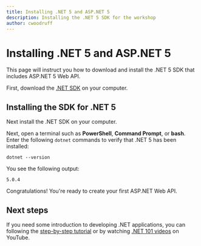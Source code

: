 ```yaml
---
title: Installing .NET 5 and ASP.NET 5
description: Installing the .NET 5 SDK for the workshop
author: cwoodruff
---
```

# Installing .NET 5 and ASP.NET 5

This page will instruct you how to download and install the .NET 5 SDK that includes ASP.NET 5 Web API.

First, download the [.NET SDK](https://dotnet.microsoft.com/download/dotnet) on your computer.

## Installing the SDK for .NET 5

Next install the .NET SDK on your computer.

Next, open a terminal such as **PowerShell**, **Command Prompt**, or **bash**. Enter the following `dotnet` commands to verify that .NET 5 has been installed:

```dotnetcli
dotnet --version
```

You see the following output:

```output
5.0.4
```

Congratulations! You're ready to create your first ASP.NET Web API.

## Next steps

If you need some introduction to developing .NET applications, you can following the [step-by-step tutorial](https://docs.microsoft.com/en-us/aspnet/mvc/overview/getting-started/introduction/getting-started) or by watching [.NET 101 videos](https://www.youtube.com/playlist?list=PLdo4fOcmZ0oWoazjhXQzBKMrFuArxpW80) on YouTube.